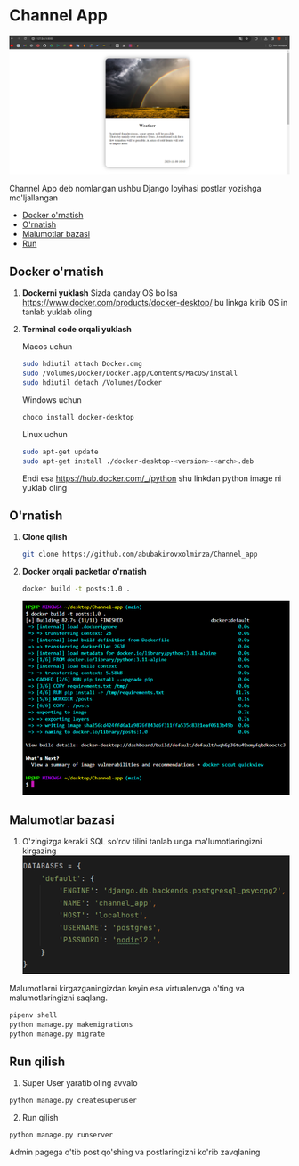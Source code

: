 # Channel App
   ![img3](posts/media/readme_photos/home_page.png)


Channel App deb nomlangan ushbu Django loyihasi postlar yozishga mo'ljallangan
- [Docker o'rnatish](#docker)
- [O'rnatish](#o'rnatish)
- [Malumotlar bazasi](#psql)
- [Run](#run)

## Docker o'rnatish

1. **Dockerni yuklash**
   Sizda qanday OS bo'lsa https://www.docker.com/products/docker-desktop/ bu linkga kirib OS in tanlab yuklab oling

2. **Terminal code orqali yuklash**
   
   Macos uchun
   ```bash
   sudo hdiutil attach Docker.dmg
   sudo /Volumes/Docker/Docker.app/Contents/MacOS/install
   sudo hdiutil detach /Volumes/Docker
   ```
   Windows uchun
   ```bash
   choco install docker-desktop
   ```
   Linux uchun
   ```bash
   sudo apt-get update
   sudo apt-get install ./docker-desktop-<version>-<arch>.deb   
   ```
   Endi esa https://hub.docker.com/_/python shu linkdan python image ni yuklab oling
## O'rnatish

1. **Clone qilish**
   ```bash
   git clone https://github.com/abubakirovxolmirza/Channel_app


2. **Docker orqali packetlar o'rnatish**
   ```bash
   docker build -t posts:1.0 .
   ```
   ![img2](posts/media/readme_photos/docker.png)


## Malumotlar bazasi

   1. O'zingizga kerakli SQL so'rov tilini tanlab unga ma'lumotlaringizni kirgazing
   ![img1](posts/media/readme_photos/database.png)

   Malumotlarni kirgazganingizdan keyin esa virtualenvga o'ting va malumotlaringizni saqlang.
   ```bash
   pipenv shell
   python manage.py makemigrations
   python manage.py migrate
   ```

## Run qilish
   1. Super User yaratib oling avvalo
   ```bash
   python manage.py createsuperuser
   ```
   2. Run qilish
   ```bash
   python manage.py runserver
   ```
   Admin pagega o'tib post qo'shing va postlaringizni ko'rib zavqlaning
   
   
